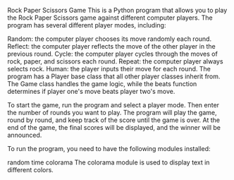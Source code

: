 
Rock Paper Scissors Game
This is a Python program that allows you to play the Rock Paper Scissors game against different computer players. The program has several different player modes, including:

Random: the computer player chooses its move randomly each round.
Reflect: the computer player reflects the move of the other player in the previous round.
Cycle: the computer player cycles through the moves of rock, paper, and scissors each round.
Repeat: the computer player always selects rock.
Human: the player inputs their move for each round.
The program has a Player base class that all other player classes inherit from. The Game class handles the game logic, while the beats function determines if player one's move beats player two's move.

To start the game, run the program and select a player mode. Then enter the number of rounds you want to play. The program will play the game, round by round, and keep track of the score until the game is over. At the end of the game, the final scores will be displayed, and the winner will be announced.

To run the program, you need to have the following modules installed:

random
time
colorama
The colorama module is used to display text in different colors.
